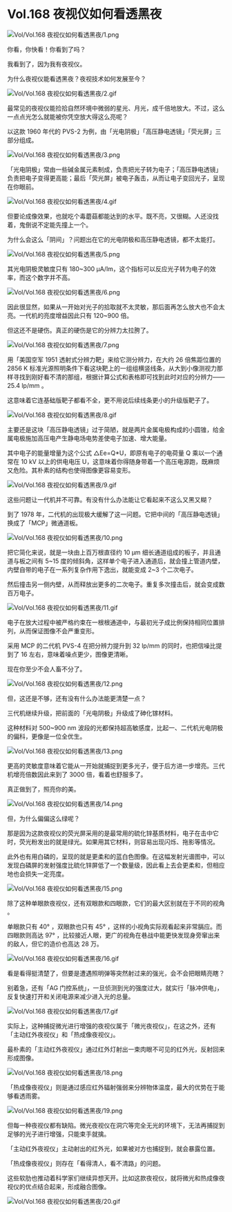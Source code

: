 # Vol.168 夜视仪如何看透黑夜

![Vol/Vol.168 夜视仪如何看透黑夜/1.png](https://cdn.jsdelivr.net/gh/ipaperclip-icu/static/image/文字稿/Vol/Vol.168%20夜视仪如何看透黑夜/1.png)

你看，你快看！你看到了吗？

我看到了，因为我有夜视仪。

为什么夜视仪能看透黑夜？夜视技术如何发展至今？

![Vol/Vol.168 夜视仪如何看透黑夜/2.gif](https://cdn.jsdelivr.net/gh/ipaperclip-icu/static/image/文字稿/Vol/Vol.168%20夜视仪如何看透黑夜/2.gif)

最常见的夜视仪能捡拾自然环境中微弱的星光、月光，成千倍地放大。不过，这么一点点光怎么就能被你凭空放大得这么亮呢？

以这款 1960 年代的 PVS-2 为例，由「光电阴极」「高压静电透镜」「荧光屏」三部分组成。

![Vol/Vol.168 夜视仪如何看透黑夜/3.png](https://cdn.jsdelivr.net/gh/ipaperclip-icu/static/image/文字稿/Vol/Vol.168%20夜视仪如何看透黑夜/3.png)

「光电阴极」常由一些碱金属元素制成，负责把光子转为电子；「高压静电透镜」负责把电子变得更高能；最后「荧光屏」被电子轰击，从而让电子变回光子，呈现在你眼前。

![Vol/Vol.168 夜视仪如何看透黑夜/4.gif](https://cdn.jsdelivr.net/gh/ipaperclip-icu/static/image/文字稿/Vol/Vol.168%20夜视仪如何看透黑夜/4.gif)

但要论成像效果，也就吃个毒蘑菇都能达到的水平。既不亮，又很糊。人还没找着，鬼倒说不定能先撞上一个。

为什么会这么「阴间」？问题出在它的光电阴极和高压静电透镜，都不太能打。

![Vol/Vol.168 夜视仪如何看透黑夜/5.png](https://cdn.jsdelivr.net/gh/ipaperclip-icu/static/image/文字稿/Vol/Vol.168%20夜视仪如何看透黑夜/5.png)

其光电阴极灵敏度只有 180\~300 μА/lm，这个指标可以反应光子转为电子的效率，而这个数字并不高。

![Vol/Vol.168 夜视仪如何看透黑夜/6.png](https://cdn.jsdelivr.net/gh/ipaperclip-icu/static/image/文字稿/Vol/Vol.168%20夜视仪如何看透黑夜/6.png)

因此很显然，如果从一开始对光子的拾取就不太灵敏，那后面再怎么放大也不会太亮。一代机的亮度增益因此只有 120\~900 倍。

但这还不是硬伤。真正的硬伤是它的分辨力太拉胯了。

![Vol/Vol.168 夜视仪如何看透黑夜/7.png](https://cdn.jsdelivr.net/gh/ipaperclip-icu/static/image/文字稿/Vol/Vol.168%20夜视仪如何看透黑夜/7.png)

用「美国空军 1951 透射式分辨力靶」来给它测分辨力，在大约 26 倍焦距位置的 2856 K 标准光源照明条件下看这块靶上的一组组横竖线条，从大到小像测视力那样寻找到刚好看不清的那组，根据计算公式和表格即可找到此时对应的分辨力—— 25.4 lp/mm 。

这意味着它连基础版靶子都看不全，更不用说后续线条更小的升级版靶子了。

![Vol/Vol.168 夜视仪如何看透黑夜/8.gif](https://cdn.jsdelivr.net/gh/ipaperclip-icu/static/image/文字稿/Vol/Vol.168%20夜视仪如何看透黑夜/8.gif)

主要还是这块「高压静电透镜」过于简陋，就是两片金属电极构成的小圆锥，给金属电极施加高压电产生静电场电势差使电子加速、增大能量。

其中电子的能量增量为这个公式 △Ee=Q\*U，即原有电子的电荷量 Q 乘以一个通常在 10 kV 以上的供电电压 U，这意味着你得随身带着一个高压电源跑，既麻烦又危险。其朴素的结构也使得图像更容易变形。

![Vol/Vol.168 夜视仪如何看透黑夜/9.gif](https://cdn.jsdelivr.net/gh/ipaperclip-icu/static/image/文字稿/Vol/Vol.168%20夜视仪如何看透黑夜/9.gif)

这些问题让一代机并不可靠。有没有什么办法能让它看起来不这么又黑又糊？

到了 1978 年，二代机的出现极大缓解了这一问题。它把中间的「高压静电透镜」换成了「MCP」微通道板。

![Vol/Vol.168 夜视仪如何看透黑夜/10.png](https://cdn.jsdelivr.net/gh/ipaperclip-icu/static/image/文字稿/Vol/Vol.168%20夜视仪如何看透黑夜/10.png)

把它简化来说，就是一块由上百万根直径约 10 μm 细长通道组成的板子，并且通道与板之间有 5~15 度的倾斜角，这样单个电子进入通道后，就会撞上管道内壁，内壁自带的电子在一系列复杂作用下逸出，就能变成 2~3 个二次电子。

然后撞击另一侧内壁，从而释放出更多的二次电子。重复多次撞击后，就会变成数百万电子。

![Vol/Vol.168 夜视仪如何看透黑夜/11.gif](https://cdn.jsdelivr.net/gh/ipaperclip-icu/static/image/文字稿/Vol/Vol.168%20夜视仪如何看透黑夜/11.gif)

电子在放大过程中被严格约束在一根根通道中，与最初光子成比例保持相同位置排列，从而保证图像不会严重变形。

采用 MCP 的二代机 PVS-4 在把分辨力提升到 32 lp/mm 的同时，也把信噪比提到了 16 左右，意味着噪点更少，图像更清晰。

现在你至少不会人畜不分了。

![Vol/Vol.168 夜视仪如何看透黑夜/12.png](https://cdn.jsdelivr.net/gh/ipaperclip-icu/static/image/文字稿/Vol/Vol.168%20夜视仪如何看透黑夜/12.png)

但，这还是不够，还有没有什么办法能更清楚一点？

三代机继续升级，把前面的「光电阴极」升级成了砷化镓材料。

这种材料对 500\~900 nm 波段的光都保持超高敏感度，比起一、二代机光电阴极的偏科，更像是一位全优生。

![Vol/Vol.168 夜视仪如何看透黑夜/13.png](https://cdn.jsdelivr.net/gh/ipaperclip-icu/static/image/文字稿/Vol/Vol.168%20夜视仪如何看透黑夜/13.png)

更高的灵敏度意味着它能从一开始就捕捉到更多光子，便于后方进一步增亮。三代机增亮倍数因此来到了 3000 倍，看着也舒服多了。

真正做到了，照亮你的美。

![Vol/Vol.168 夜视仪如何看透黑夜/14.png](https://cdn.jsdelivr.net/gh/ipaperclip-icu/static/image/文字稿/Vol/Vol.168%20夜视仪如何看透黑夜/14.png)

但，为什么偏偏这么绿呢？

那是因为这款夜视仪的荧光屏采用的是最常用的硫化锌基质材料，电子在击中它时，荧光粉发出的就是绿光。如果用其它材料，则容易出现闪烁、拖影等情况。

此外也有用白磷的，呈现的就是更柔和的蓝白色图像。在这幅发射光谱图中，可以发现白磷屏的发射强度比硫化锌屏低了一个数量级，因此看上去会更柔和，但相应地也会损失一定亮度。

![Vol/Vol.168 夜视仪如何看透黑夜/15.png](https://cdn.jsdelivr.net/gh/ipaperclip-icu/static/image/文字稿/Vol/Vol.168%20夜视仪如何看透黑夜/15.png)

除了这种单眼款夜视仪，还有双眼款和四眼款，它们的最大区别就在于不同的视角 。

单眼款只有 40° ，双眼款也只有 45° ，这样的小视角实际观看起来非常膈应。而四眼款则高达 97° ，比较接近人眼，更广的视角在巷战中能更快发现身旁窜出来的敌人，但它的造价也高达 28 万。

![Vol/Vol.168 夜视仪如何看透黑夜/16.gif](https://cdn.jsdelivr.net/gh/ipaperclip-icu/static/image/文字稿/Vol/Vol.168%20夜视仪如何看透黑夜/16.gif)

看是看得挺清楚了，但要是遭遇照明弹等突然射过来的强光，会不会把眼睛亮瞎？

别着急，还有「AG 门控系统」，一旦侦测到光的强度过大，就实行「脉冲供电」，反复快速打开和关闭电源来减少进入光的总量。

![Vol/Vol.168 夜视仪如何看透黑夜/17.gif](https://cdn.jsdelivr.net/gh/ipaperclip-icu/static/image/文字稿/Vol/Vol.168%20夜视仪如何看透黑夜/17.gif)

实际上，这种捕捉微光进行增强的夜视仪属于「微光夜视仪」，在这之外，还有「主动红外夜视仪」和「热成像夜视仪」。

最朴素的「主动红外夜视仪」通过红外灯射出一束肉眼不可见的红外光，反射回来形成图像。

![Vol/Vol.168 夜视仪如何看透黑夜/18.png](https://cdn.jsdelivr.net/gh/ipaperclip-icu/static/image/文字稿/Vol/Vol.168%20夜视仪如何看透黑夜/18.png)

「热成像夜视仪」则是通过感应红外辐射强弱来分辨物体温度，最大的优势在于能够看透雨雾。

![Vol/Vol.168 夜视仪如何看透黑夜/19.png](https://cdn.jsdelivr.net/gh/ipaperclip-icu/static/image/文字稿/Vol/Vol.168%20夜视仪如何看透黑夜/19.png)

但每一种夜视仪都有缺陷。微光夜视仪在洞穴等完全无光的环境下，无法再捕捉到足够的光子进行增强，只能束手就擒。

「主动红外夜视仪」主动射出的红外光，如果被对方也捕捉到，就会暴露位置。

「热成像夜视仪」则存在「看得清人，看不清路」的问题。

这些软肋也推动着科学家们继续异想天开。比如这款夜视仪，就将微光和热成像夜视仪的优点结合起来，形成融合图像。

![Vol/Vol.168 夜视仪如何看透黑夜/20.gif](https://cdn.jsdelivr.net/gh/ipaperclip-icu/static/image/文字稿/Vol/Vol.168%20夜视仪如何看透黑夜/20.gif)
